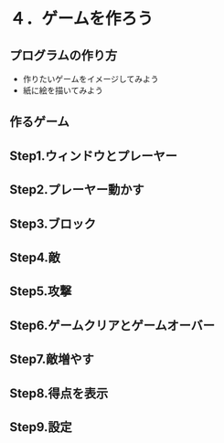# ４．ゲームを作ろう

## プログラムの作り方

* 作りたいゲームをイメージしてみよう
* 紙に絵を描いてみよう



## 作るゲーム

## Step1.ウィンドウとプレーヤー

## Step2.プレーヤー動かす

## Step3.ブロック

## Step4.敵

## Step5.攻撃

## Step6.ゲームクリアとゲームオーバー

## Step7.敵増やす

## Step8.得点を表示

## Step9.設定

